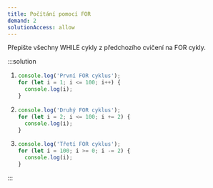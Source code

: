 ```yaml
---
title: Počítání pomocí FOR
demand: 2
solutionAccess: allow
---
```


Přepište všechny WHILE cykly z předchozího cvičení na FOR cykly.

:::solution

1. ```js
   console.log('První FOR cyklus');
   for (let i = 1; i <= 100; i++) {
     console.log(i);
   }
   ```
1. ```js
   console.log('Druhý FOR cyklus');
   for (let i = 2; i <= 100; i += 2) {
     console.log(i);
   }
   ```
1. ```js
   console.log('Třetí FOR cyklus');
   for (let i = 100; i >= 0; i -= 2) {
     console.log(i);
   }
   ```

:::
